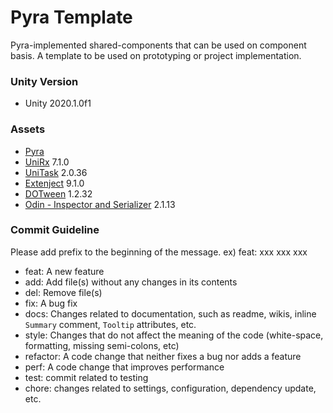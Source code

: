 # Pyra Template
Pyra-implemented shared-components that can be used on component basis. A template to be used on prototyping or project implementation.

### Unity Version
- Unity 2020.1.0f1

### Assets
  - [Pyra](https://github.com/ripandy/Pyra)
  - [UniRx](https://github.com/neuecc/UniRx) 7.1.0
  - [UniTask](https://github.com/Cysharp/UniTask) 2.0.36
  - [Extenject](https://github.com/svermeulen/Extenject) 9.1.0
  - [DOTween](https://github.com/Demigiant/dotween) 1.2.32
  - [Odin - Inspector and Serializer](https://assetstore.unity.com/packages/tools/utilities/odin-inspector-and-serializer-89041) 2.1.13

### Commit Guideline
Please add prefix to the beginning of the message.
ex) feat: xxx xxx xxx

- feat: A new feature
- add: Add file(s) without any changes in its contents
- del: Remove file(s)
- fix: A bug fix
- docs: Changes related to documentation, such as readme, wikis, inline `Summary` comment, `Tooltip` attributes, etc.
- style: Changes that do not affect the meaning of the code (white-space, formatting, missing semi-colons, etc)
- refactor: A code change that neither fixes a bug nor adds a feature
- perf: A code change that improves performance
- test: commit related to testing
- chore: changes related to settings, configuration, dependency update, etc.
